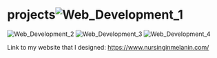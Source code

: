 # projects![Web_Development_1](https://user-images.githubusercontent.com/109179458/178592251-b3dbcadb-04ed-410d-8b3b-42c3f7cbd6eb.png)
![Web_Development_2](https://user-images.githubusercontent.com/109179458/178592265-867568f9-b4fc-4e81-bc58-e31b27b3f3f5.png)
![Web_Development_3](https://user-images.githubusercontent.com/109179458/178592272-ee78f178-99d5-4935-8636-733edb3ba599.png)
![Web_Development_4](https://user-images.githubusercontent.com/109179458/178592279-9a591f96-e598-4fdd-8944-428f18415f4b.png)

Link to my website that I designed: https://www.nursinginmelanin.com/
